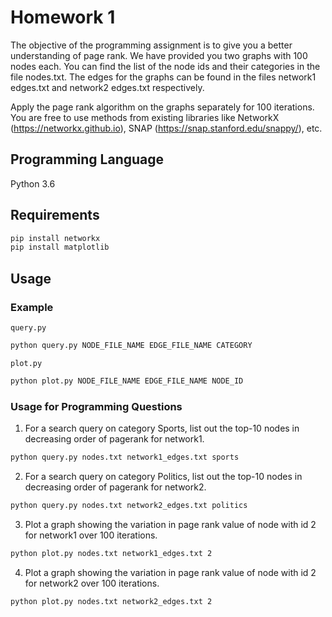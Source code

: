 # Homework 1

The objective of the programming assignment is to give you a better understanding of page rank. We have provided you two graphs with 100 nodes each. You can find the list of the node ids and their categories in the file nodes.txt. The edges for the graphs can be found in the files network1 edges.txt and network2 edges.txt respectively.

Apply the page rank algorithm on the graphs separately for 100 iterations. You are free to use methods from existing libraries like NetworkX (https://networkx.github.io), SNAP (https://snap.stanford.edu/snappy/), etc.

## Programming Language

Python 3.6

## Requirements

```bash
pip install networkx
pip install matplotlib
```

## Usage

### Example

`query.py`

```bash
python query.py NODE_FILE_NAME EDGE_FILE_NAME CATEGORY
```

`plot.py`

```bash
python plot.py NODE_FILE_NAME EDGE_FILE_NAME NODE_ID
```

### Usage for Programming Questions

1. For a search query on category Sports, list out the top-10 nodes in decreasing order of pagerank for network1.

```bash
python query.py nodes.txt network1_edges.txt sports
```

2. For a search query on category Politics, list out the top-10 nodes in decreasing order
of pagerank for network2.

```bash
python query.py nodes.txt network2_edges.txt politics
```

3. Plot a graph showing the variation in page rank value of node with id 2 for network1
over 100 iterations.

```bash
python plot.py nodes.txt network1_edges.txt 2
```

4. Plot a graph showing the variation in page rank value of node with id 2 for network2 over 100 iterations.

```bash
python plot.py nodes.txt network2_edges.txt 2
```